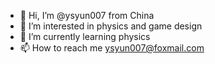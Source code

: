- 👋 Hi, I’m @ysyun007 from China
- 👀 I’m interested in physics and game design
- 🌱 I’m currently learning physics
- 📫 How to reach me ysyun007@foxmail.com

<!---
ysyun007/ysyun007 is a ✨ special ✨ repository because its `README.md` (this file) appears on your GitHub profile.
You can click the Preview link to take a look at your changes.
--->
